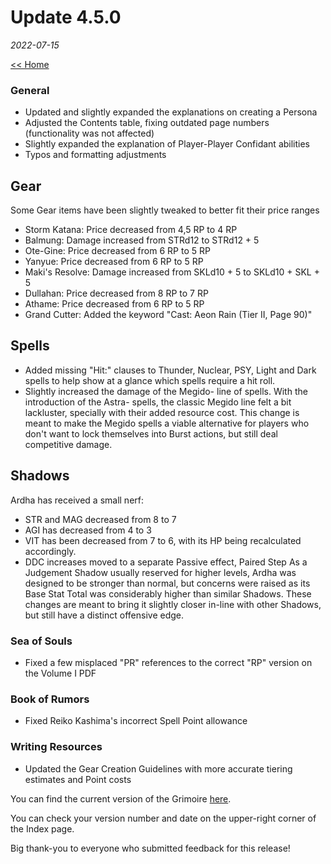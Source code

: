 # Update 4.5.0
_2022-07-15_

[<< Home](https://grimoireofheart.github.io)

### General
* Updated and slightly expanded the explanations on creating a Persona
* Adjusted the Contents table, fixing outdated page numbers (functionality was not affected)
* Slightly expanded the explanation of Player-Player Confidant abilities
* Typos and formatting adjustments 

## Gear
Some Gear items have been slightly tweaked to better fit their price ranges
* Storm Katana: Price decreased from 4,5 RP to 4 RP
* Balmung: Damage increased from STRd12 to STRd12 + 5
* Ote-Gine: Price decreased from 6 RP to 5 RP
* Yanyue: Price decreased from 6 RP to 5 RP
* Maki's Resolve: Damage increased from SKLd10 + 5 to SKLd10 + SKL + 5
* Dullahan: Price decreased from 8 RP to 7 RP
* Athame: Price decreased from 6 RP to 5 RP
* Grand Cutter: Added the keyword "Cast: Aeon Rain (Tier II, Page 90)"

## Spells
* Added missing "Hit:" clauses to Thunder, Nuclear, PSY, Light and Dark spells to help show at a glance which spells require a hit roll. 
* Slightly increased the damage of the Megido- line of spells. With the introduction of the Astra- spells, the classic Megido line felt a bit lackluster, specially with their added resource cost. This change is meant to make the Megido spells a viable alternative for players who don't want to lock themselves into Burst actions, but still deal competitive damage.

## Shadows
Ardha has received a small nerf: 
* STR and MAG decreased from 8 to 7
* AGI has decreased from 4 to 3
* VIT has been decreased from 7 to 6, with its HP being recalculated accordingly.
* DDC increases moved to a separate Passive effect, Paired Step
As a Judgement Shadow usually reserved for higher levels, Ardha was designed to be stronger than normal, but concerns were raised as its Base Stat Total was considerably higher than similar Shadows. These changes are meant to bring it slightly closer in-line with other Shadows, but still have a distinct offensive edge. 

### Sea of Souls
* Fixed a few misplaced "PR" references to the correct "RP" version on the Volume I PDF

### Book of Rumors
* Fixed Reiko Kashima's incorrect Spell Point allowance

### Writing Resources
* Updated the Gear Creation Guidelines with more accurate tiering estimates and Point costs

You can find the current version of the Grimoire [here](https://github.com/grimoireofheart/grimoireofheart.github.io/raw/main/Resources/Grimoire%20of%20the%20Heart%20v4.5.0%20EN.pdf).

You can check your version number and date on the upper-right corner of the Index page.

Big thank-you to everyone who submitted feedback for this release!